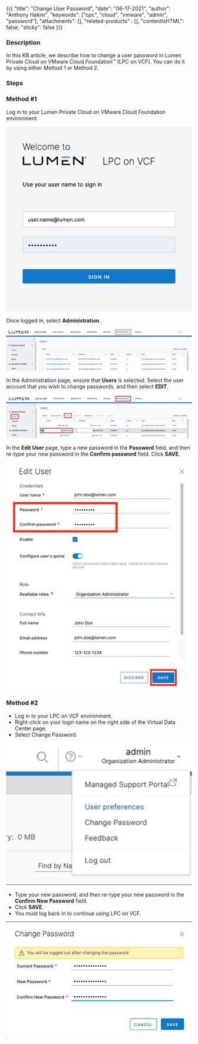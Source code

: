 {{{
  "title": "Change User Password",
  "date": "06-17-2021",
  "author": "Anthony Hakim",
  "keywords": ["cpc", "cloud", "vmware", "admin", "password"],
  "attachments": [],
  "related-products" : [],
  "contentIsHTML": false,
  "sticky": false
}}}

### Description
In this KB article, we describe how to change a user password in Lumen Private Cloud on VMware Cloud Foundation™ (LPC on VCF). You can do it by using either Method 1 or Method 2.

### Steps

### Method #1

Log in to your Lumen Private Cloud on VMware Cloud Foundation environment.

  ![Login to Lumen Private Cloud on VMware Cloud Foundation](../../images/dccf/login-html5.png)

Once logged in, select __Administration__.

  ![Change User Password](../../images/dccf/change-user-password1.png)

In the Administration page, ensure that __Users__ is selected. Select the user account that you wish to change passwords, and then select __EDIT__.

  ![Change User Password](../../images/dccf/change-user-password2.png)

In the __Edit User__ page, type a new password in the __Password__ field, and then re-type your new password in the __Confirm password__ field. Click __SAVE__.

  ![Change Password](../../images/dccf/change-user-password3.png)

  ### Method #2

  - Log in to your LPC on VCF environment.
  - Right-click on your login name on the right side of the Virtual Data Center page. 
  - Select Change Password. 

![Select Change Password](../../images/dccf/right-click-change-password.png)

  - Type your new password, and then re-type your new password in the __Confirm New Password__ field.
  - Click __SAVE__.
  - You must log back in to continue using LPC on VCF.

  ![Type and Confirm Password](../../images/dccf/type-new-password.png)